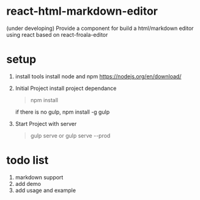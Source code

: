 # react-html-markdown-editor
(under developing)
Provide a component for build a html/markdown editor using react
based on react-froala-editor

# setup
1. install tools
   install node and npm 
   https://nodejs.org/en/download/

2. Initial Project
   install project dependance
   >npm install

   if there is no gulp, npm install -g gulp

3. Start Project with server
   >gulp serve or gulp serve --prod

# todo list
1. markdown support
2. add demo
3. add usage and example
